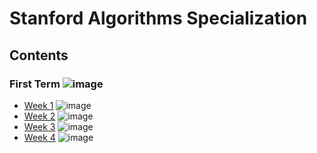 # Stanford Algorithms Specialization
## Contents

### First Term ![image](https://progress-bar.dev/100/?title=Done)

- [Week 1](./Week%201) ![image](https://progress-bar.dev/100/)
- [Week 2](./Week%202) ![image](https://progress-bar.dev/100/)
- [Week 3](./Week%203) ![image](https://progress-bar.dev/100/)
- [Week 4](./Week%204) ![image](https://progress-bar.dev/100/)

